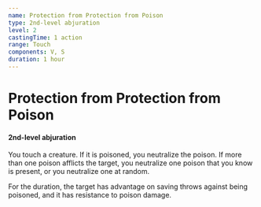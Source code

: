 ```yaml
---
name: Protection from Protection from Poison
type: 2nd-level abjuration
level: 2
castingTime: 1 action
range: Touch
components: V, S
duration: 1 hour
---
```


# Protection from Protection from Poison

#### 2nd-level abjuration

You touch a creature. If it is poisoned, you neutralize the poison. If more than one poison afflicts the target, you neutralize one poison that you know is present, or you neutralize one at random.

For the duration, the target has advantage on saving throws against being poisoned, and it has resistance to poison damage.
